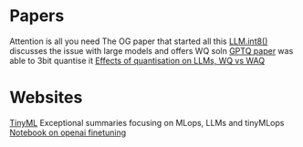 # Papers
Attention is all you need The OG paper that started all this
[LLM.int8()](https://arxiv.org/pdf/2208.07339.pdf) discusses the issue with large models and offers WQ soln
[GPTQ paper](https://arxiv.org/pdf/2210.17323.pdf) was able to 3bit quantise it 
[Effects of quantisation on LLMs, WQ vs WAQ](https://arxiv.org/pdf/2303.08302.pdf)

# Websites
[TinyML](https://tinyml.substack.com/) Exceptional summaries focusing on MLops, LLMs and tinyMLops
[Notebook on openai finetuning](https://colab.research.google.com/drive/1_sGhwQ5BrbNIt0NpCb3JSrjyc7zKLKDe?usp=sharingscrollTo=BRcpq-fbHOeA)
